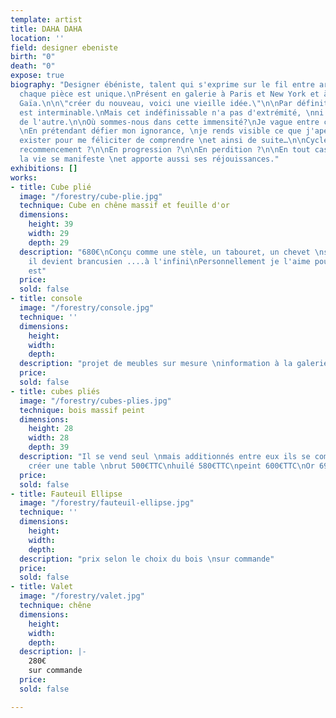 ```yaml
---
template: artist
title: DAHA DAHA
location: ''
field: designer ebeniste
birth: "0"
death: "0"
expose: true
biography: "Designer ébéniste, talent qui s'exprime sur le fil entre art et artisanat,
  chaque pièce est unique.\nPrésent en galerie à Paris et New York et à la Galerie
  Gaïa.\n\n\"créer du nouveau, voici une vieille idée.\"\n\nPar définition, l'infini
  est interminable.\nMais cet indéfinissable n'a pas d'extrémité, \nni d'un bout ni
  de l'autre.\n\nOù sommes-nous dans cette immensité?\nJe vague entre ces inconnus.
  \nEn prétendant défier mon ignorance, \nje rends visible ce que j'aperçois. \nFaire
  exister pour me féliciter de comprendre \net ainsi de suite…\n\nCycle éternel en
  recommencement ?\n\nEn progression ?\n\nEn perdition ?\n\nEn tout cas en évolution,
  la vie se manifeste \net apporte aussi ses réjouissances."
exhibitions: []
works:
- title: Cube plié
  image: "/forestry/cube-plie.jpg"
  technique: Cube en chêne massif et feuille d'or
  dimensions:
    height: 39
    width: 29
    depth: 29
  description: "680€\nConçu comme une stèle, un tabouret, un chevet \nsi on l'empile
    il devient brancusien ....à l'infini\nPersonnellement je l'aime pour ce qu'il
    est"
  price: 
  sold: false
- title: console
  image: "/forestry/console.jpg"
  technique: ''
  dimensions:
    height: 
    width: 
    depth: 
  description: "projet de meubles sur mesure \ninformation à la galerie"
  price: 
  sold: false
- title: cubes pliés
  image: "/forestry/cubes-plies.jpg"
  technique: bois massif peint
  dimensions:
    height: 28
    width: 28
    depth: 39
  description: "Il se vend seul \nmais additionnés entre eux ils se complètent pour
    créer une table \nbrut 500€TTC\nhuilé 580€TTC\npeint 600€TTC\nOr 690€TTC"
  price: 
  sold: false
- title: Fauteuil Ellipse
  image: "/forestry/fauteuil-ellipse.jpg"
  technique: ''
  dimensions:
    height: 
    width: 
    depth: 
  description: "prix selon le choix du bois \nsur commande"
  price: 
  sold: false
- title: Valet
  image: "/forestry/valet.jpg"
  technique: chêne
  dimensions:
    height: 
    width: 
    depth: 
  description: |-
    280€
    sur commande
  price: 
  sold: false

---
```

